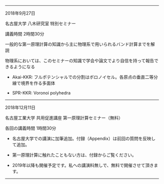 ----------
2018年9月27日

名古屋大学 八木研究室 特別セミナー

講義時間 2時間30分

一般的な第一原理計算の知識から主に物理系で用いられるバンド計算までを解説

物理系においては、このセミナーの知識で学会や論文でより自信を持って報告できるようになる


- Akai-KKR: フルポテンシャルでの分割はボロノイセル。各原点の垂直二等分線で境界を作る多面体

- SPR-KKR: Voronoi polyhedra

----------
2018年12月11日

名古屋工業大学 共用促進講座 第一原理計算セミナー（無料）

各回の講義時間 1時間30分

- 名古屋大学での講演に加筆追加。付録（Appendix）は前回の質問を反映して追加。
- 第一原理計算に触れたこともない方は、付録からご覧ください。

- 2019年以降も開催予定です。私への講演料無しで、無料で開催させて頂きます。
----------
